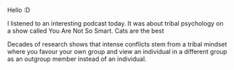 Hello :D

I listened to an interesting podcast today. 
It was about tribal psychology on a show called You Are Not So Smart.
Cats are the best

Decades of research shows that intense conflicts stem from a tribal mindset where you favour your own group and view an individual in a different group as an outgroup member instead of an individual.
